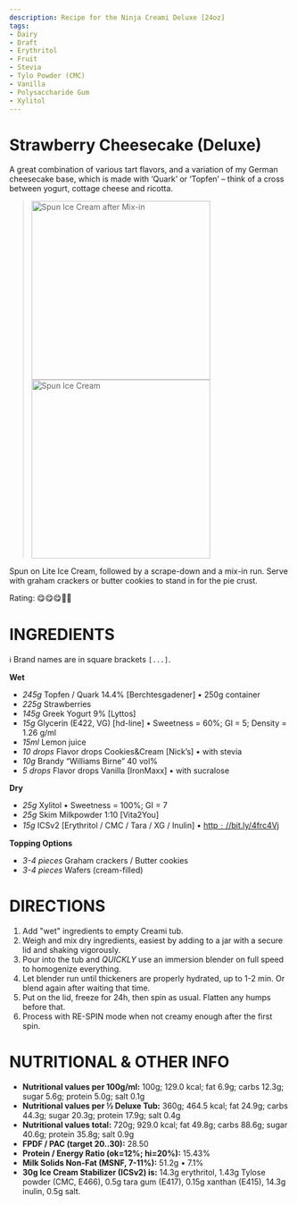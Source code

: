 ```yaml
---
description: Recipe for the Ninja Creami Deluxe [24oz]
tags:
- Dairy
- Draft
- Erythritol
- Fruit
- Stevia
- Tylo Powder (CMC)
- Vanilla
- Polysaccharide Gum
- Xylitol
---
```

# Strawberry Cheesecake (Deluxe)

A great combination of various tart flavors,
and a variation of my German cheesecake base, which is made with ‘Quark’ or ‘Topfen’
– think of a cross between yogurt, cottage cheese and ricotta.

> <img width=320 alt="Spun Ice Cream after Mix-in" src="https://github.com/jhermann/ice-creamery/blob/main/recipes/Strawberry%20Cheesecake%20(Deluxe)/Strawberry-Cheesecake_2024-12-29_1.jpg?raw=true" />
> <img width=320 alt="Spun Ice Cream" src="https://github.com/jhermann/ice-creamery/blob/main/recipes/Strawberry%20Cheesecake%20(Deluxe)/Strawberry-Cheesecake_2024-12-29_2.jpg?raw=true" />

Spun on Lite Ice Cream, followed by a scrape-down and a mix-in run.
Serve with graham crackers or butter cookies to stand in for the pie crust.

Rating: 😋😋😋🍓🍓

# INGREDIENTS

ℹ️ Brand names are in square brackets `[...]`.

**Wet**

  - _245g_ Topfen / Quark 14.4% [Berchtesgadener] • 250g container
  - _225g_ Strawberries
  - _145g_ Greek Yogurt 9% [Lyttos]
  - _15g_ Glycerin (E422, VG) [hd-line] • Sweetness = 60%; GI = 5; Density = 1.26 g/ml
  - _15ml_ Lemon juice
  - _10 drops_ Flavor drops Cookies&Cream [Nick’s] • with stevia
  - _10g_ Brandy “Williams Birne” 40 vol%
  - _5 drops_ Flavor drops Vanilla [IronMaxx] • with sucralose

**Dry**

  - _25g_ Xylitol • Sweetness = 100%; GI = 7
  - _25g_ Skim Milkpowder 1:10 [Vita2You]
  - _15g_ ICSv2 [Erythritol / CMC / Tara / XG / Inulin] • [http﹕//bit.ly/4frc4Vj](https://github.com/jhermann/ice-creamery/tree/main/recipes/Ice%20Cream%20Stabilizer%20%28ICS%29)

**Topping Options**

  - _3-4 pieces_ Graham crackers / Butter cookies
  - _3-4 pieces_ Wafers (cream-filled)

# DIRECTIONS

 1. Add "wet" ingredients to empty Creami tub.
 1. Weigh and mix dry ingredients, easiest by adding to a jar with a secure lid and shaking vigorously.
 1. Pour into the tub and *QUICKLY* use an immersion blender on full speed to homogenize everything.
 1. Let blender run until thickeners are properly hydrated, up to 1-2 min. Or blend again after waiting that time.
 1. Put on the lid, freeze for 24h, then spin as usual. Flatten any humps before that.
 1. Process with RE-SPIN mode when not creamy enough after the first spin.

# NUTRITIONAL & OTHER INFO
- **Nutritional values per 100g/ml:** 100g; 129.0 kcal; fat 6.9g; carbs 12.3g; sugar 5.6g; protein 5.0g; salt 0.1g
- **Nutritional values per ½ Deluxe Tub:** 360g; 464.5 kcal; fat 24.9g; carbs 44.3g; sugar 20.3g; protein 17.9g; salt 0.4g
- **Nutritional values total:** 720g; 929.0 kcal; fat 49.8g; carbs 88.6g; sugar 40.6g; protein 35.8g; salt 0.9g
- **FPDF / PAC (target 20..30):** 28.50
- **Protein / Energy Ratio (ok=12%; hi=20%):** 15.43%
- **Milk Solids Non-Fat (MSNF, 7-11%):** 51.2g • 7.1%
- **30g Ice Cream Stabilizer (ICSv2) is:** 14.3g erythritol, 1.43g Tylose powder (CMC, E466), 
0.5g tara gum (E417), 0.15g xanthan (E415),
14.3g inulin, 0.5g salt.
